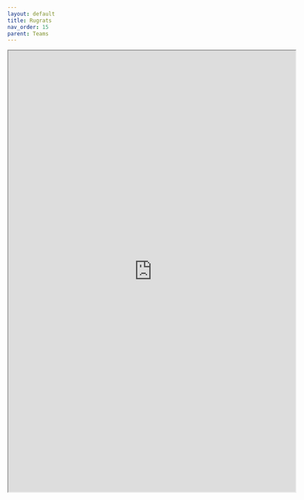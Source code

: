 ```yaml
---
layout: default
title: Rugrats
nav_order: 15
parent: Teams
---
```


<iframe width=650 height=1000 scrolling="yes" src="https://docs.google.com/document/d/e/2PACX-1vS0zaoIcGWkYEzBFEMxk2N3YgJYkhBXMQM5YCR38AMbUMJ8KyUBsrfwvtNArHEsy-Bz9X6RoSwWUz0V/pub?embedded=true"></iframe>